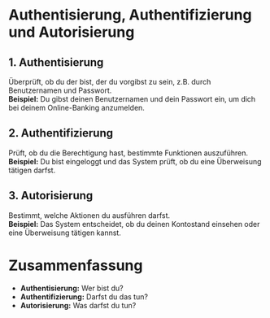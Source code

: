 # Authentisierung, Authentifizierung und Autorisierung

## 1. Authentisierung

Überprüft, ob du der bist, der du vorgibst zu sein, z.B. durch Benutzernamen und Passwort.  
**Beispiel:** Du gibst deinen Benutzernamen und dein Passwort ein, um dich bei deinem Online-Banking anzumelden.

## 2. Authentifizierung

Prüft, ob du die Berechtigung hast, bestimmte Funktionen auszuführen.  
**Beispiel:** Du bist eingeloggt und das System prüft, ob du eine Überweisung tätigen darfst.

## 3. Autorisierung

Bestimmt, welche Aktionen du ausführen darfst.  
**Beispiel:** Das System entscheidet, ob du deinen Kontostand einsehen oder eine Überweisung tätigen kannst.

# Zusammenfassung

- **Authentisierung:** Wer bist du?
- **Authentifizierung:** Darfst du das tun?
- **Autorisierung:** Was darfst du tun?

